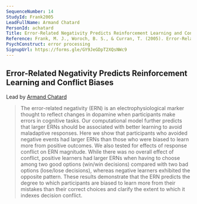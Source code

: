 ```yaml
---
SequenceNumber: 14
StudyId: Frank2005
LeadFullName: Armand Chatard
PersonId: achatard
Title: Error-Related Negativity Predicts Reinforcement Learning and Conflict Biases
Reference: Frank, M. J., Woroch, B. S., & Curran, T. (2005). Error-Related Negativity Predicts Reinforcement Learning and Conflict Biases. Neuron, 47(4), 495–501. https://doi.org/10.1016/j.neuron.2005.06.020
PsychConstruct: error processing
SignupUrl: https://forms.gle/GY9JeGDpT2XQsNWc9
---
```



## <a name="Frank2005"> Error-Related Negativity Predicts Reinforcement Learning and Conflict Biases


Lead by [Armand Chatard](/people/#achatard)


> The error-related negativity (ERN) is an electrophysiological marker thought to reflect changes in dopamine when participants make errors in cognitive tasks. Our computational model further predicts that larger ERNs should be associated with better learning to avoid maladaptive responses. Here we show that participants who avoided negative events had larger ERNs than those who were biased to learn more from positive outcomes. We also tested for effects of response conflict on ERN magnitude. While there was no overall effect of conflict, positive learners had larger ERNs when having to choose among two good options (win/win decisions) compared with two bad options (lose/lose decisions), whereas negative learners exhibited the opposite pattern. These results demonstrate that the ERN predicts the degree to which participants are biased to learn more from their mistakes than their correct choices and clarify the extent to which it indexes decision conflict.